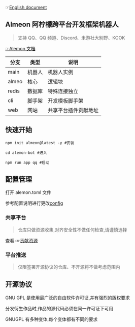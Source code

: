 ☞[English document](./README_English.md)

## Almeon 阿柠檬跨平台开发框架机器人

> 支持 QQ、QQ 频道、Discord、米游社大别野、KOOK

[☞Alemon 文档](https://alemonjs.com)

| 分支  | 类型   | 说明                 |
| ----- | ------ | -------------------- |
| main  | 机器人 | 机器人实例           |
| almeo | 核心   | 逻辑块               |
| redis | 数据库 | 特殊连接独立         |
| cli   | 脚手架 | 开发模板脚手架       |
| web   | 网站   | 共享平台插件贡献地址 |

## 快速开始

```shell
npm init almeon@latest -y #安装
```

```shell
cd alemon-bot #进入
```

```shell
npm run app qq #启动
```

## 配置管理

打开 alemon.toml 文件

参考配置说明进行更改[config](./config.md)

### 共享平台

> 仓库只做资源收集,对齐安全性不做任何检查,请谨慎选择

查看 ☞[贡献资源](https://gitee.com/ningmengchongshui/alemon/tree/web/docs/root/examples/about/plugins.md)

### 平台推送

> 仅限签署开源协议的仓库、不开源将不做考虑范围内

## 开源协议

GNU GPL 是使用最广泛的自由软件许可证,并有强烈的版权要求

分发衍生作品时,作品的源代码必须在同一许可证下可用

GNUGPL 有多种变体,每个变体都有不同的要求
